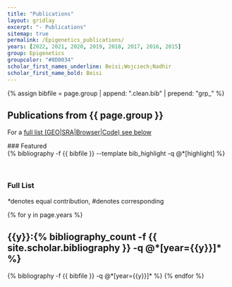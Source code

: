```yaml
---
title: "Publications"
layout: gridlay
excerpt: "- Publications"
sitemap: true
permalink: /Epigenetics_publications/
years: [2022, 2021, 2020, 2019, 2018, 2017, 2016, 2015]
group: Epigenetics
groupcolor: "#8D0034"
scholar_first_names_underline: Beisi;Wojciech;Nadhir
scholar_first_name_bold: Beisi
---
```


{% assign bibfile = page.group | append: ".clean.bib" | prepend: "grp_" %}

## Publications from {{ page.group }}

For a [full list (GEO\|SRA\|Browser\|Code) see below](#full-list)

<div class="row">
### Featured

<div class="publications_highlight">
  {% bibliography -f {{ bibfile }} --template bib_highlight -q @*[highlight] %}
</div>
</div>

<p> &nbsp; </p>

### Full List

<nobr><em>*</em>denotes equal contribution, <em>#</em>denotes corresponding</nobr>

<div class="publications">

{% for y in page.years %}
  <h2 class="year">{{y}}:{% bibliography_count -f {{ site.scholar.bibliography }} -q @*[year={{y}}]* %}</h2>
  {% bibliography -f {{ bibfile }} -q @*[year={{y}}]* %}
{% endfor %}

</div>

